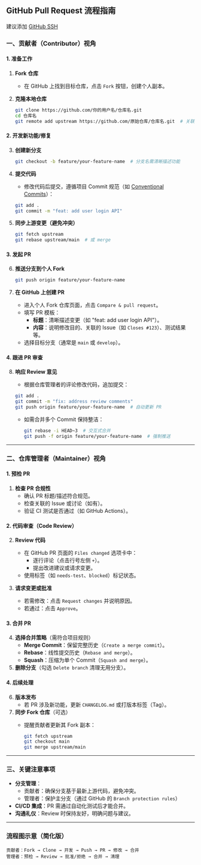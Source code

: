 ## GitHub Pull Request 流程指南

建议添加 [GitHub SSH]()

### **一、贡献者（Contributor）视角**  

#### **1. 准备工作**  

1. **Fork 仓库**  
   - 在 GitHub 上找到目标仓库，点击 `Fork` 按钮，创建个人副本。  
2. **克隆本地仓库**  

   ```bash
   git clone https://github.com/你的用户名/仓库名.git
   cd 仓库名
   git remote add upstream https://github.com/原始仓库/仓库名.git  # 关联上游仓库
   ```

#### **2. 开发新功能/修复**  

3. **创建新分支**  

   ```bash
   git checkout -b feature/your-feature-name  # 分支名需清晰描述功能
   ```

4. **提交代码**  
   - 修改代码后提交，遵循项目 Commit 规范（如 [Conventional Commits](https://www.conventionalcommits.org)）：

   ```bash
   git add .
   git commit -m "feat: add user login API"
   ```

5. **同步上游变更（避免冲突）**  

   ```bash
   git fetch upstream
   git rebase upstream/main  # 或 merge
   ```

#### **3. 发起 PR**  

6. **推送分支到个人 Fork**  

   ```bash
   git push origin feature/your-feature-name
   ```

7. **在 GitHub 上创建 PR**  
   - 进入个人 Fork 仓库页面，点击 `Compare & pull request`。  
   - 填写 PR 模板：  
     - **标题**：清晰描述变更（如 "feat: add user login API"）。  
     - **内容**：说明修改目的、关联的 Issue（如 `Closes #123`）、测试结果等。  
   - 选择目标分支（通常是 `main` 或 `develop`）。  

#### **4. 跟进 PR 审查**  

8. **响应 Review 意见**  
   - 根据仓库管理者的评论修改代码，追加提交：  

   ```bash
   git add .
   git commit -m "fix: address review comments"
   git push origin feature/your-feature-name  # 自动更新 PR
   ```

   - 如需合并多个 Commit 保持整洁：  

     ```bash
     git rebase -i HEAD~3  # 交互式合并
     git push -f origin feature/your-feature-name  # 强制推送
     ```

---

### **二、仓库管理者（Maintainer）视角**  

#### **1. 预检 PR**  

1. **检查 PR 合规性**  
   - 确认 PR 标题/描述符合规范。  
   - 检查关联的 Issue 或讨论（如有）。  
   - 验证 CI 测试是否通过（如 GitHub Actions）。  

#### **2. 代码审查（Code Review）**  

2. **Review 代码**  
   - 在 GitHub PR 页面的 `Files changed` 选项卡中：  
     - 逐行评论（点击行号左侧 `+`）。  
     - 提出改进建议或请求变更。  
   - 使用标签（如 `needs-test`、`blocked`）标记状态。  

3. **请求变更或批准**  
   - 若需修改：点击 `Request changes` 并说明原因。  
   - 若通过：点击 `Approve`。  

#### **3. 合并 PR**  

4. **选择合并策略**（需符合项目规则）  
   - **Merge Commit**：保留完整历史（`Create a merge commit`）。  
   - **Rebase**：线性提交历史（`Rebase and merge`）。  
   - **Squash**：压缩为单个 Commit（`Squash and merge`）。  
5. **删除分支**（勾选 `Delete branch` 清理无用分支）。  

#### **4. 后续处理**  

6. **版本发布**  
   - 若 PR 涉及新功能，更新 `CHANGELOG.md` 或打版本标签（Tag）。
7. **同步 Fork 仓库**（可选）  
   - 提醒贡献者更新其 Fork 副本：  

     ```bash
     git fetch upstream
     git checkout main
     git merge upstream/main
     ```

---

### **三、关键注意事项**  

- **分支管理**：  
  - 贡献者：确保分支基于最新上游代码，避免冲突。  
  - 管理者：保护主分支（通过 GitHub 的 `Branch protection rules`）
- **CI/CD 集成**：PR 需通过自动化测试后才能合并。
- **沟通礼仪**：Review 时保持友好，明确问题与建议。

---

### **流程图示意（简化版）**  

```
贡献者：Fork → Clone → 开发 → Push → PR → 修改 → 合并  
管理者：预检 → Review → 批准/拒绝 → 合并 → 清理  
```
